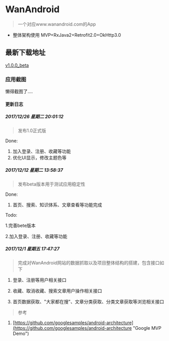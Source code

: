 # WanAndroid

> 一个对应www.wanandroid.com的App

+ 整体架构使用 MVP+RxJava2+Retrofit2.0+OkHttp3.0

## 最新下载地址

  [v1.0.0_beta](https://raw.githubusercontent.com/CB2Git/WanAndroid/master/release/WanAndroid_1.0.0.apk)

### 应用截图

懒得截图了....


#### 更新日志

##### 2017/12/26 星期二 20:01:12 

> 发布1.0正式版

Done:

1. 加入登录、注册、收藏等功能
2. 优化UI显示，修改主题色等

##### 2017/12/12 星期二 13:58:37 

> 发布beta版本用于测试应用稳定性

Done:

 1. 首页、搜索、知识体系、文章查看等功能完成

Todo:

  1.完善bete版本

  2.加入登录、注册、收藏等功能 

##### 2017/12/1 星期五 17:47:27 

 > 完成对WanAndroid网站的数据抓取以及项目整体结构的搭建，包含接口如下

 1. 登录、注册等用户相关接口

 2. 收藏、取消收藏、搜索文章用户操作相关接口 

 3. 首页数据获取、"大家都在搜"、文章分类获取、分类文章获取等浏览相关接口
 
> 参考

 1. [https://github.com/googlesamples/android-architecture](https://github.com/googlesamples/android-architecture "Google MVP Demo")

